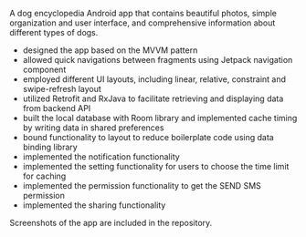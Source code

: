 A dog encyclopedia Android app that contains beautiful photos, simple organization and user interface, and comprehensive information about different types of dogs.

- designed the app based on the MVVM pattern
- allowed quick navigations between fragments using Jetpack navigation component
- employed different UI layouts, including linear, relative, constraint and swipe-refresh layout
- utilized Retrofit and RxJava to facilitate retrieving and displaying data from backend API
- built the local database with Room library and implemented cache timing by writing data in shared preferences
- bound functionality to layout to reduce boilerplate code using data binding library
- implemented the notification functionality
- implemented the setting functionality for users to choose the time limit for caching
- implemented the permission functionality to get the SEND SMS permission
- implemented the sharing functionality

Screenshots of the app are included in the repository.
